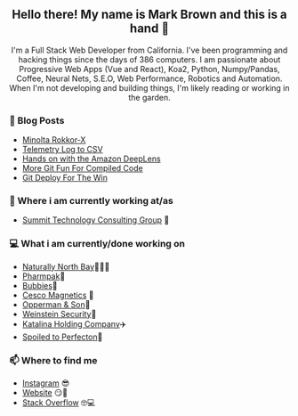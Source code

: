 <h2 align="center">Hello there! My name is Mark Brown and this is a hand 👋 </h2>
<p align="center">I'm a Full Stack Web Developer from California. I've been programming and hacking things since the days of 386 computers.
I am passionate about Progressive Web Apps (Vue and React), Koa2, Python, Numpy/Pandas, Coffee, Neural Nets, S.E.O, Web Performance, Robotics and Automation.
When I'm not developing and building things, I'm likely reading or working in the garden.</p>


### 📰 Blog Posts
<!-- BLOG-POST-LIST:START -->
- [Minolta Rokkor-X](https://blog.markbrown.space/entry/minolta-rokkor-x)
- [Telemetry Log to CSV](https://blog.markbrown.space/entry/telemetry-log-to-csv)
- [Hands on with the Amazon DeepLens](https://blog.markbrown.space/entry/hands-on-with-the-amazon-deeplens)
- [More Git Fun For Compiled Code](https://blog.markbrown.space/entry/more-git-fun-for-compiled-code)
- [Git Deploy For The Win](https://blog.markbrown.space/entry/git-deploy-for-the-win)
<!-- BLOG-POST-LIST:END -->

### 💼 Where i am currently working at/as
- [Summit Technology Consulting Group](https://thesummitgrp.com/) 💼 

### 💻 What i am currently/done working on
- [Naturally North Bay](https://naturallynorthbay.org)🥦🍇🌊
- [Pharmpak](https://pharmpakinc.com/)💊
- [Bubbies](https://bubbies.com)🥬
- [Cesco Magnetics](https://cescomagnetics.com/) 🧲
- [Opperman & Son](https://oppermansales.com/)🚛
- [Weinstein Security](http://web.archive.org/web/20201201082536/https://www.weinsteinsecurity.com/)👮
- [Katalina Holding Company](https://katalinaholdingcompany.com/)✈️
- [Spoiled to Perfecton](https://spoiledtoperfection.com/)🥒


### 📫 Where to find me
- [Instagram](https://instagram.com/iammarkbrown) 😎
- [Website](https://markbrown.space) 😏🔗
- [Stack Overflow](https://stackoverflow.com/users/2673694/mark-brown) 🤓💻

